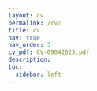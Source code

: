 ```yaml
---
layout: cv
permalink: /cv/
title: cv
nav: true
nav_order: 3
cv_pdf: CV-09042025.pdf
description: 
toc:
  sidebar: left
---
```

